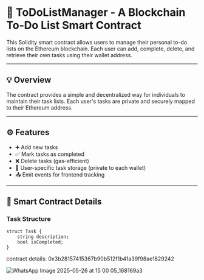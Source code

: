 # 📝 ToDoListManager - A Blockchain To-Do List Smart Contract

This Solidity smart contract allows users to manage their personal to-do lists on the Ethereum blockchain. Each user can add, complete, delete, and retrieve their own tasks using their wallet address.

---

## 💡 Overview

The contract provides a simple and decentralized way for individuals to maintain their task lists. Each user's tasks are private and securely mapped to their Ethereum address.

---

## ⚙️ Features

- ➕ Add new tasks
- ✅ Mark tasks as completed
- ❌ Delete tasks (gas-efficient)
- 🔐 User-specific task storage (private to each wallet)
- 📤 Emit events for frontend tracking

---

## 🔩 Smart Contract Details

### Task Structure

```solidity
struct Task {
    string description;
    bool isCompleted;
}

```
contract details: 0x3b28157415367b90b512f1b41a39f98ae1829242

![WhatsApp Image 2025-05-26 at 15 00 05_168169a3](https://github.com/user-attachments/assets/cc2d59e5-3681-43bf-ac1a-380dd1dc660b)

